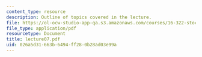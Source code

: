 ```yaml
---
content_type: resource
description: Outline of topics covered in the lecture.
file: https://ol-ocw-studio-app-qa.s3.amazonaws.com/courses/16-322-stochastic-estimation-and-control-fall-2004/026a5d31663b6494ff280b28ad03e99a_lecture07.pdf
file_type: application/pdf
resourcetype: Document
title: lecture07.pdf
uid: 026a5d31-663b-6494-ff28-0b28ad03e99a
---
```

